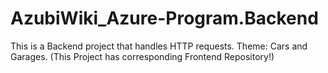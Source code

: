 # AzubiWiki_Azure-Program.Backend
This is a Backend project that handles HTTP requests. Theme: Cars and Garages. (This Project has corresponding Frontend Repository!)
